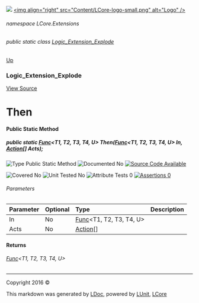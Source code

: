 ![](Content/LCore-banner-small.png "")
[&lt;img align=&quot;right&quot; src=&quot;Content/LCore-logo-small.png&quot; alt=&quot;Logo&quot; /&gt;](../README.md)

###### namespace LCore.Extensions

###### public static class [Logic_Extension_Explode](docs/Logic_Extension_Explode.md)
[Up](docs/Logic_Extension_Explode.md)

### Logic_Extension_Explode
[View Source](Dynamic%20Code/CodeExplode/Logic_Extension_Explode.cs)

# Then

#### Public Static Method

##### public static <a href="https://msdn.microsoft.com/en-us/library/bb534303.aspx" alt="" target="_blank">Func</a>&lt;T1, T2, T3, T4, U&gt; Then(<a href="https://msdn.microsoft.com/en-us/library/bb534303.aspx" alt="" target="_blank">Func</a>&lt;T1, T2, T3, T4, U&gt; In, <a href="https://msdn.microsoft.com/en-us/library/system.action.aspx" alt="">Action</a>[] Acts);

![Type Public Static Method](http://b.repl.ca/v1/Type-Public%20Static%20Method-blue.png "")     ![Documented No](http://b.repl.ca/v1/Documented-No-red.png "") [![Source Code Available](http://b.repl.ca/v1/Source%20Code-Available-brightgreen.png "")](Dynamic%20Code/CodeExplode/Logic_Extension_Explode.cs#L322)

![Covered No](http://b.repl.ca/v1/Covered-No-red.png "") ![Unit Tested No](http://b.repl.ca/v1/Unit%20Tested-No-lightgrey.png "") ![Attribute Tests 0](http://b.repl.ca/v1/Attribute%20Tests-0-lightgrey.png "") [![Assertions 0](http://b.repl.ca/v1/Assertions-0-lightgrey.png "")](Dynamic%20Code/CodeExplode/Logic_Extension_Explode.cs)

###### Parameters

Parameter | Optional | Type | Description
:---  | :---  | :---  | :--- 
In | No | <a href="https://msdn.microsoft.com/en-us/library/bb534303.aspx" alt="" target="_blank">Func</a>&lt;T1, T2, T3, T4, U&gt; | 
Acts | No | [Action](https://msdn.microsoft.com/en-us/library/system.action.aspx)[] | 


#### Returns

###### <a href="https://msdn.microsoft.com/en-us/library/bb534303.aspx" alt="" target="_blank">Func</a>&lt;T1, T2, T3, T4, U&gt;



---

Copyright 2016 &copy; [](../README.md) [](../TableOfContents.md)

This markdown was generated by [LDoc](https://github.com/CodeSingularity/LDoc), powered by [LUnit](https://github.com/CodeSingularity/LUnit), [LCore](https://github.com/CodeSingularity/LCore)
